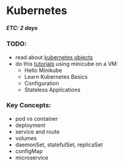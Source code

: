 # Kubernetes
##### ETC: 2 days

### TODO:
-   read about [kubernetes objects](https://kubernetes.io/docs/concepts/#kubernetes-objects)
-   do this [tutorials](https://kubernetes.io/docs/tutorials/) using minicube on a VM:
    -   Hello Minikube
    -   Learn Kubernetes Basics
    -   Configuration
    -   Stateless Applications

### Key Concepts:
-   pod vs container
-   deployment
-   service and route
-   volumes
-   daemonSet, statefulSet, replicaSet
-   configMap
-   microservice